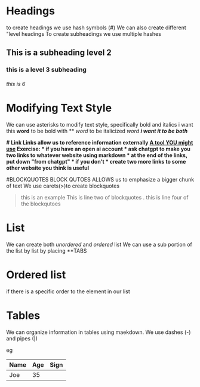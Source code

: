 # Headings 
to create headings we use hash symbols (#)
We can also create different "level headings 
To create subheadings we use multiple hashes

##  This is a subheading level 2 
### this is a level 3 subheading 
###### this is 6 

# Modifying Text Style 
We can use asterisks to modify text style, specifically bold and italics 
i want this **word** to be bold with **
*word* to be italicized *word*
***i want it to be both***

**# Link Links allow us to reference information externally [A tool **YOU** might use](https://chat.openai.com) Exercise: * if you have an open ai account * ask chatgpt to make you two links to whatever website using markdown * at the end of the links, put down "from chatgpt" * if you don't * create two more links to some other website you think is useful**

#BLOCKQUOTES
BLOCK QUTOES ALLOWS us to emphasize a bigger chunk of text 
We use carets(>)to create blockquotes 
>this is an example
>This is line two of blockquotes
.
>this is line four of the blockqutoes


# List 
We can create both _unordered_ and _ordered_ list
We can use a sub portion of the list by list by placing **TABS


# Ordered list
if there is a specific order to the element in our list 








# Tables 
We can organize information in tables using maekdown.
We use dashes (-) and pipes (|)

eg 

| Name    | Age    | Sign    
|---          |---       |---
|Joe    |35     |





